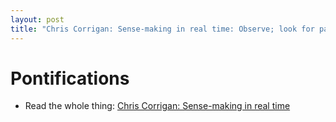 ```yaml
---
layout: post
title: "Chris Corrigan: Sense-making in real time: Observe; look for patterns; inquire; what keeps the patterns in place?"
---
```


# Pontifications

* Read the whole thing: [Chris Corrigan: Sense-making in real time](http://www.chriscorrigan.com/parkinglot/sense-making-in-real-time/)


